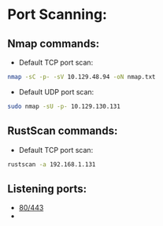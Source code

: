 # Port Scanning:
## Nmap commands:
- Default TCP port scan:
```bash
nmap -sC -p- -sV 10.129.48.94 -oN nmap.txt
```
- Default UDP port scan:
```bash
sudo nmap -sU -p- 10.129.130.131
```
## RustScan commands:
- Default TCP port scan:
```bash
rustscan -a 192.168.1.131
```
## Listening ports:
- [80/443](WebEnumeration.md)
- 